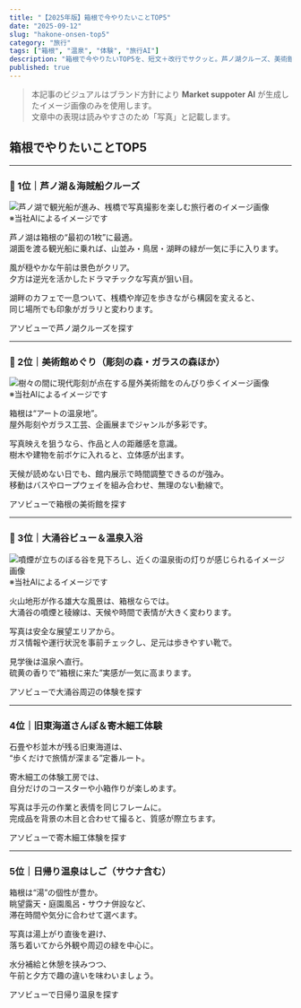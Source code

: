 ```yaml
---
title: "【2025年版】箱根で今やりたいことTOP5"
date: "2025-09-12"
slug: "hakone-onsen-top5"
category: "旅行"
tags: ["箱根", "温泉", "体験", "旅行AI"]
description: "箱根で今やりたいTOP5を、短文＋改行でサクッと。芦ノ湖クルーズ、美術館めぐり、大涌谷ビュー＆温泉、寄木細工体験、日帰り温泉はしごを網羅。"
published: true
---
```


> 本記事のビジュアルはブランド方針により **Market suppoter AI** が生成したイメージ画像のみを使用します。  
> 文章中の表現は読みやすさのため「写真」と記載します。

## 箱根でやりたいことTOP5

---

### 🥇 1位｜芦ノ湖＆海賊船クルーズ

<img src="/images/hakone-onsen-top5/hakone-top5-1.jpg" alt="芦ノ湖で観光船が進み、桟橋で写真撮影を楽しむ旅行者のイメージ画像" />
<figcaption>※当社AIによるイメージです</figcaption>

芦ノ湖は箱根の“最初の1枚”に最適。  
湖面を渡る観光船に乗れば、山並み・鳥居・湖畔の緑が一気に手に入ります。  

風が穏やかな午前は景色がクリア。  
夕方は逆光を活かしたドラマチックな写真が狙い目。  

湖畔のカフェで一息ついて、桟橋や岸辺を歩きながら構図を変えると、  
同じ場所でも印象がガラリと変わります。  

<AffButton rawUrl="https://www.asoview.com/search/?q=%E7%AE%AB%E3%83%8E%E6%B9%96+%E6%B5%B7%E8%B3%8A%E8%88%B9+%E3%82%AF%E3%83%AB%E3%83%BC%E3%82%BA">
  アソビューで芦ノ湖クルーズを探す
</AffButton>

---

### 🥈 2位｜美術館めぐり（彫刻の森・ガラスの森ほか）

<img src="/images/hakone-onsen-top5/hakone-top5-2.jpg" alt="樹々の間に現代彫刻が点在する屋外美術館をのんびり歩くイメージ画像" />
<figcaption>※当社AIによるイメージです</figcaption>

箱根は“アートの温泉地”。  
屋外彫刻やガラス工芸、企画展までジャンルが多彩です。  

写真映えを狙うなら、作品と人の距離感を意識。  
樹木や建物を前ボケに入れると、立体感が出ます。  

天候が読めない日でも、館内展示で時間調整できるのが強み。  
移動はバスやロープウェイを組み合わせ、無理のない動線で。

<AffButton rawUrl="https://www.asoview.com/search/?q=%E7%AE%B1%E6%A0%B9+%E7%BE%8E%E8%A1%93%E9%A4%A8">
  アソビューで箱根の美術館を探す
</AffButton>

---

### 🥉 3位｜大涌谷ビュー＆温泉入浴

<img src="/images/hakone-onsen-top5/hakone-top5-3.jpg" alt="噴煙が立ちのぼる谷を見下ろし、近くの温泉街の灯りが感じられるイメージ画像" />
<figcaption>※当社AIによるイメージです</figcaption>

火山地形が作る雄大な風景は、箱根ならでは。  
大涌谷の噴煙と稜線は、天候や時間で表情が大きく変わります。  

写真は安全な展望エリアから。  
ガス情報や運行状況を事前チェックし、足元は歩きやすい靴で。  

見学後は温泉へ直行。  
硫黄の香りで“箱根に来た”実感が一気に高まります。

<AffButton rawUrl="https://www.asoview.com/search/?q=%E7%AE%B1%E6%A0%B9+%E5%A4%A7%E6%B6%8C%E8%B0%B7+%E4%BD%93%E9%A8%93">
  アソビューで大涌谷周辺の体験を探す
</AffButton>

---

### 4位｜旧東海道さんぽ＆寄木細工体験

石畳や杉並木が残る旧東海道は、  
“歩くだけで旅情が深まる”定番ルート。  

寄木細工の体験工房では、  
自分だけのコースターや小箱作りが楽しめます。  

写真は手元の作業と表情を同じフレームに。  
完成品を背景の木目と合わせて撮ると、質感が際立ちます。

<AffButton rawUrl="https://www.asoview.com/search/?q=%E7%AE%B1%E6%A0%B9+%E5%AF%84%E6%9C%A8%E7%B4%B0%E5%B7%A5+%E4%BD%93%E9%A8%93">
  アソビューで寄木細工体験を探す
</AffButton>

---

### 5位｜日帰り温泉はしご（サウナ含む）

箱根は“湯”の個性が豊か。  
眺望露天・庭園風呂・サウナ併設など、  
滞在時間や気分に合わせて選べます。  

写真は湯上がり直後を避け、  
落ち着いてから外観や周辺の緑を中心に。  

水分補給と休憩を挟みつつ、  
午前と夕方で趣の違いを味わいましょう。

<AffButton rawUrl="https://www.asoview.com/search/?q=%E7%AE%B1%E6%A0%B9+%E6%97%A5%E5%B8%B0%E3%82%8A%E6%B8%A9%E6%B3%89">
  アソビューで日帰り温泉を探す
</AffButton>
